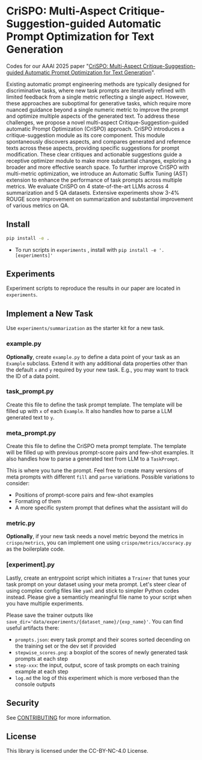 # CriSPO: Multi-Aspect Critique-Suggestion-guided Automatic Prompt Optimization for Text Generation

Codes for our AAAI 2025 paper "[CriSPO: Multi-Aspect Critique-Suggestion-guided Automatic Prompt Optimization for Text Generation](https://arxiv.org/abs/2410.02748)".

Existing automatic prompt engineering methods are typically designed for discriminative tasks, where new task prompts are iteratively refined with limited feedback from a single metric reflecting a single aspect. However, these approaches are suboptimal for generative tasks, which require more nuanced guidance beyond a single numeric metric to improve the prompt and optimize multiple aspects of the generated text. To address these challenges, we propose a novel multi-aspect Critique-Suggestion-guided automatic Prompt Optimization (CriSPO) approach. CriSPO introduces a critique-suggestion module as its core component. This module spontaneously discovers aspects, and compares generated and reference texts across these aspects, providing specific suggestions for prompt modification. These clear critiques and actionable suggestions guide a receptive optimizer module to make more substantial changes, exploring a broader and more effective search space. To further improve CriSPO with multi-metric optimization, we introduce an Automatic Suffix Tuning (AST) extension to enhance the performance of task prompts across multiple metrics. We evaluate CriSPO on 4 state-of-the-art LLMs across 4 summarization and 5 QA datasets. Extensive experiments show 3-4% ROUGE score improvement on summarization and substantial improvement of various metrics on QA.

## Install

```bash
pip install -e .
```

- To run scripts in `experiments` , install with `pip install -e '.[experiments]'`

## Experiments

Experiment scripts to reproduce the results in our paper are located in `experiments`.

## Implement a New Task

Use `experiments/summarization` as the starter kit for a new task.

### example.py

**Optionally**, create `example.py` to define a data point of your task as an `Example` subclass. Extend it with any additional data properties other than the default `x` and `y` required by your new task. E.g., you may want to track the ID of a data point.

### task_prompt.py

Create this file to define the task prompt template. The template will be filled up with `x` of each `Example`. It also handles how to parse a LLM generated text to `y`.

### meta_prompt.py

Create this file to define the CriSPO meta prompt template. The template will be filled up with previous prompt-score pairs and few-shot examples. It also handles how to parse a generated text from LLM to a `TaskPrompt`.

This is where you tune the prompt. Feel free to create many versions of meta prompts with different `fill` and `parse` variations. Possible variations to consider:

- Positions of prompt-score pairs and few-shot examples
- Formating of them
- A more specific system prompt that defines what the assistant will do

### metric.py

**Optionally**, if your new task needs a novel metric beyond the metrics in `crispo/metrics`, you can implement one using `crispo/metrics/accuracy.py` as the boilerplate code.

### [experiment].py

Lastly, create an entrypoint script which initiates a `Trainer` that tunes your task prompt on your dataset using your meta prompt. Let's steer clear of using complex config files like `yaml` and stick to simpler Python codes instead. Please give a semanticly meaningful file name to your script when you have multiple experiments.

Please save the trainer outputs like `save_dir='data/experiments/{dataset_name}/{exp_name}'`. You can find useful artifacts there:

- `prompts.json`: every task prompt and their scores sorted decending on the training set or the dev set if provided
- `stepwise_scores.png`: a boxplot of the scores of newly generated task prompts at each step
- `step-xxx`: the input, output, score of task prompts on each training example at each step
- `log.md` the log of this experiment which is more verbosed than the console outputs

## Security

See [CONTRIBUTING](CONTRIBUTING.md#security-issue-notifications) for more information.

## License

This library is licensed under the CC-BY-NC-4.0 License.

